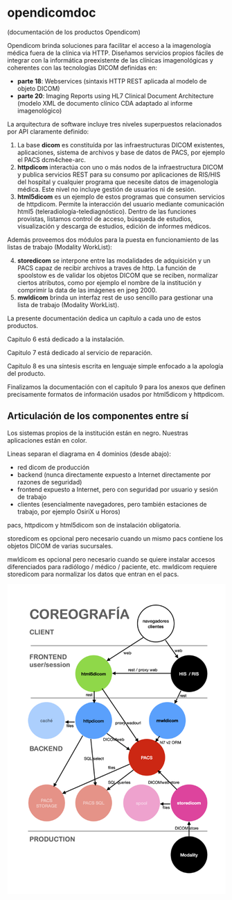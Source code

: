 # opendicomdoc
(documentación de los productos Opendicom)

Opendicom brinda soluciones para facilitar el acceso a la imagenología médica fuera de la clínica via HTTP. Diseñamos servicios propios fáciles de integrar con la informática preexistente de las clínicas imagenológicas y coherentes con las tecnologías DICOM definidas en: 

- **parte 18**: Webservices (sintaxis HTTP REST aplicada al modelo de objeto DICOM)
- **parte 20**: Imaging Reports using HL7 Clinical Document Architecture (modelo XML de documento clínico CDA adaptado al informe imagenológico)

La arquitectura de software incluye tres niveles superpuestos relacionados por API claramente definido:

1. La base **dicom** es constituída por las infraestructuras DICOM existentes, aplicaciones, sistema de archivos y base de datos de PACS, por ejemplo el PACS dcm4chee-arc.
2. **httpdicom** interactúa con uno o más nodos de la infraestructura DICOM y publica servicios REST para su consumo por aplicaciones de RIS/HIS del hospital y cualquier programa que necesite datos de imagenología médica. Este nivel no incluye gestión de usuarios ni de sesión.
3. **html5dicom** es un ejemplo de estos programas que consumen servicios de httpdicom. Permite la interacción del usuario mediante comunicación html5 (teleradiología-telediagnóstico). Dentro de las funciones provistas, listamos control de acceso, búsqueda de estudios, visualización y descarga de estudios, edición de informes médicos.                                                                                                                                                                                                             

Además proveemos dos módulos para la puesta en funcionamiento de las listas de trabajo (Modality WorkList):

4. **storedicom** se interpone entre las modalidades de adquisición y un PACS capaz de recibir archivos a traves de http. La función de spoolstow es de validar los objetos DICOM que se reciben, normalizar ciertos atributos, como por ejemplo el nombre de la institución y comprimir la data de las imágenes en jpeg 2000.
5. **mwldicom** brinda un interfaz rest de uso sencillo para gestionar una lista de trabajo (Modality WorkList).                                                                                                                                                                                                          

La presente documentación dedica un capítulo a cada uno de estos productos.

Capitulo 6 está dedicado a la instalación. 

Capitulo 7 está dedicado al servicio de reparación. 

Capitulo 8 es una síntesis escrita en lenguaje simple enfocado a la apología del producto.

Finalizamos la documentación con el capitulo 9 para los anexos que definen precisamente formatos de información usados por html5dicom y httpdicom.


## Articulación de los componentes entre sí

Los sistemas propios de la institución están en negro. Nuestras aplicaciones están en color.

Lineas separan el diagrama en 4 dominios (desde abajo):

- red dicom de producción 
- backend (nunca directamente expuesto a Internet directamente por razones de seguridad)
- frontend expuesto a Internet, pero con seguridad por usuario y sesión de trabajo
- clientes (esencialmente navegadores, pero también estaciones de trabajo, por ejemplo OsiriX u Horos)

pacs, httpdicom y html5dicom son de instalación obligatoria. 

storedicom es opcional pero necesario cuando un mismo pacs contiene los objetos DICOM de varias sucursales.

mwldicom es opcional pero necesario cuando se quiere instalar accesos diferenciados para radiólogo / médico / paciente, etc. mwldicom requiere storedicom para normalizar los datos que entran en el pacs.

![coreografía](coreografia.png)
